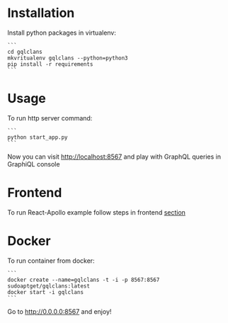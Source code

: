 # Installation

Install python packages in virtualenv:

    ```
    cd gqlclans
    mkvritualenv gqlclans --python=python3
    pip install -r requirements
    ```


# Usage

To run http server command:

    ```
    python start_app.py
    ```

Now you can visit [http://localhost:8567](http://localhost:8567) and play with GraphQL queries in GraphiQL console


# Frontend

To run React-Apollo example follow steps in frontend [section](./frontend/README.md)

# Docker

To run container from docker:

    ```
    docker create --name=gqlclans -t -i -p 8567:8567 sudoaptget/gqlclans:latest
    docker start -i gqlclans
    ```

Go to http://0.0.0.0:8567 and enjoy!

